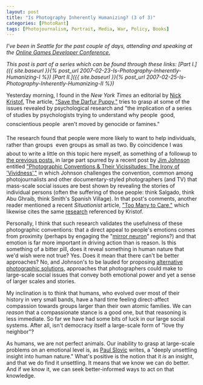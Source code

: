 ```yaml
---
layout: post
title: "Is Photography Inherently Humanizing? (3 of 3)"
categories: [PhotoRant]
tags: [Photojournalism, Portrait, Media, War, Policy, Books]
---
```

<i>I've been in Seattle for the past couple of days, attending and speaking at the <a href="https://www.gamedeveloper.com/pc/ogdc-announces-call-for-submissions">Online Games Developer Conference.</a></i>

<i>This post is part of a series which can be found  through these links:
 [Part I.]({{ site.baseurl }}{% post_url 2007-02-23-Is-Photography-Inherently-Humanizing-I %})
 [Part II.]({{ site.baseurl }}{% post_url 2007-02-25-Is-Photography-Inherently-Humanizing-II %})</i>

Yesterday morning, I found in the <cite>New York Times</cite> an editorial by <a href="http://select.nytimes.com/2007/05/10/opinion/10kristof.html?hp=&pagewanted=print">Nick Kristof.</a> The article, <a href="http://coalitionfordarfur.blogspot.com/">"Save the Darfur Puppy,"</a> tries to grasp at some of the issues revealed by psychological research and "the implication of a series of studies by psychologists trying to understand why people &#151; good, conscientious people &#151; aren't moved by genocide or famines."


<!--more-->
The research found that people were more likely to want to help individuals, rather than groups &#151; even groups as small as two. By coincidence I was about to write a little on this topic here myself, as something of a followup to <a href="{{ site.baseurl }}{% post_url 2007-02-25-Is-Photography-Inherently-Humanizing-II %}">the previous posts,</a> in large part spurred by a recent post by <a href="http://politicstheoryphotography.blogspot.com/">Jim Johnson</a> entitled  <a href="http://politicstheoryphotography.blogspot.com/2007/04/documentary-conventions-their.html"> "Photographic Conventions & Their Vicissitudes: The Irony of 'Vividness',"</a> in which Johnson challenges the convention, common among photojournalists and other documentary-styled photographers (and TV) that mass-scale social issues are best shown by revealing the stories of individual persons (often the suffering of those people: think Salgado, think Abu Ghraib, think Smith's Spanish Village). In that post's comments, another reader mentioned a recent <i>Situationist</i> article, <a href="http://thesituationist.wordpress.com/2007/04/11/too-many-to-care/">"Too Many to Care,"</a> which likewise cites the same <a href="http://www.decisionresearch.org/pdf/If_I_Look_At_The_Mass.pdf">research</a> referenced by Kristof.

Personally, I think that such research validates the usefulness of these photographic conventions: that a direct appeal to people's emotions comes from proximity (perhaps by engaging the "<a href="http://en.wikipedia.org/wiki/Mirror_cells">mirror neuron</a>" regions?) and that emotion is far more important in driving action than is reason. Is this something of a bitter pill, does it reveal something in human nature that we'd wish were not true? Yes. Does it mean that there can't be better approaches? No, and Johnson's to be lauded for proposing <a href="http://politicstheoryphotography.blogspot.com/2007/04/more-thoughts-on-photographic.html">alternative photographic solutions,</a> approaches that photographers could make to large-scale social issues that convey both emotional power  and yet a sense of larger scales and stories.

My inclination is to think that humans, who evolved over most of their history in very small bands, have a hard time feeling direct-affect compassion towards groups larger than their own atomic families. We can <i>reason</i> that a compassionate stance is a good one, but that reasoning is less immediate. So far we have had some bits of luck in our large social systems. After all, isn't democracy itself a large-scale form of "love thy neighbor"?

As humans, we are not perfect animals. Our inability to grasp at large-scale problems on an emotional level is, as <a href="http://www.decisionresearch.org/About/People/slovic.html">Paul Slovic</a> writes, a "deeply unsettling insight into human nature." What's positive is the notion that it <i>is</i> an insight, and that we do find it unsettling.  It means that we know we can do better. And if we know it, we can seek better-informed ways to act on that knowledge.

